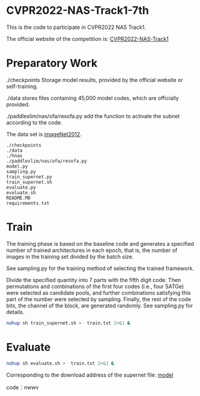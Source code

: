 

# CVPR2022-NAS-Track1-7th

This is the code to participate in CVPR2022 NAS Track1.

The official website of the competition is: [CVPR2022-NAS-Track1](https://aistudio.baidu.com/aistudio/competition/detail/149/0/leaderboard)

# Preparatory Work
./checkpoints Storage model results, provided by the official website or self-training.

./data stores files containing 45,000 model codes, which are officially provided.

./paddleslim/nas/ofa/resofa.py  add the function to activate the subnet according to the code.

The data set is [imageNet2012](https://image-net.org/).
```
./checkpoints
./data
./hnas
./paddleslim/nas/ofa/resofa.py
model.py
sampling.py
train_supernet.py
train_supernet.sh
evaluate.py
evaluate.sh
README.MD
requirements.txt
```

# Train

The training phase is based on the baseline code and generates a specified number of trained architectures in each epoch, that is, the number of images in the training set divided by the batch size.

See sampling.py for the training method of selecting the trained framework.

Divide the specified quantity into 7 parts with the fifth digit code. Then permutations and combinations of the first four codes (i.e., four SATGe) were selected as candidate pools, and further combinations satisfying this part of the number were selected by sampling. Finally, the rest of the code bits, the channel of the block, are generated randomly. See sampling.py for details.

```bash
nohup sh train_supernet.sh >  train.txt 2>&1 &
``` 

# Evaluate

```bash
nohup sh evaluate.sh >  train.txt 2>&1 &
``` 

Corresponding to the download address of the supernet file:  [model](https://pan.baidu.com/s/1qk0favYmEy25V5ZxFYflxQ )

code：nwwv

